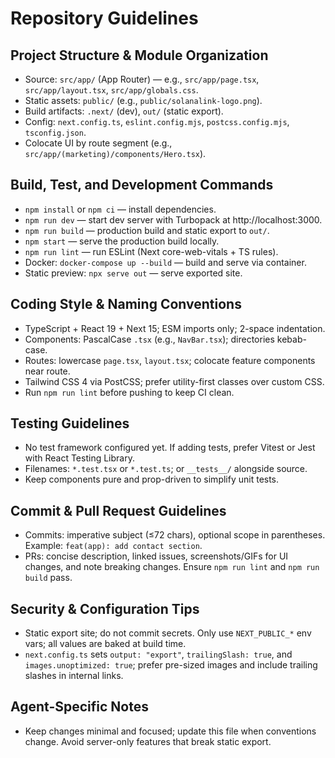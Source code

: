 # Repository Guidelines

## Project Structure & Module Organization
- Source: `src/app/` (App Router) — e.g., `src/app/page.tsx`, `src/app/layout.tsx`, `src/app/globals.css`.
- Static assets: `public/` (e.g., `public/solanalink-logo.png`).
- Build artifacts: `.next/` (dev), `out/` (static export).
- Config: `next.config.ts`, `eslint.config.mjs`, `postcss.config.mjs`, `tsconfig.json`.
- Colocate UI by route segment (e.g., `src/app/(marketing)/components/Hero.tsx`).

## Build, Test, and Development Commands
- `npm install` or `npm ci` — install dependencies.
- `npm run dev` — start dev server with Turbopack at http://localhost:3000.
- `npm run build` — production build and static export to `out/`.
- `npm start` — serve the production build locally.
- `npm run lint` — run ESLint (Next core-web-vitals + TS rules).
- Docker: `docker-compose up --build` — build and serve via container.
- Static preview: `npx serve out` — serve exported site.

## Coding Style & Naming Conventions
- TypeScript + React 19 + Next 15; ESM imports only; 2-space indentation.
- Components: PascalCase `.tsx` (e.g., `NavBar.tsx`); directories kebab-case.
- Routes: lowercase `page.tsx`, `layout.tsx`; colocate feature components near route.
- Tailwind CSS 4 via PostCSS; prefer utility-first classes over custom CSS.
- Run `npm run lint` before pushing to keep CI clean.

## Testing Guidelines
- No test framework configured yet. If adding tests, prefer Vitest or Jest with React Testing Library.
- Filenames: `*.test.tsx` or `*.test.ts`; or `__tests__/` alongside source.
- Keep components pure and prop-driven to simplify unit tests.

## Commit & Pull Request Guidelines
- Commits: imperative subject (≤72 chars), optional scope in parentheses.
  Example: `feat(app): add contact section`.
- PRs: concise description, linked issues, screenshots/GIFs for UI changes, and note breaking changes. Ensure `npm run lint` and `npm run build` pass.

## Security & Configuration Tips
- Static export site; do not commit secrets. Only use `NEXT_PUBLIC_*` env vars; all values are baked at build time.
- `next.config.ts` sets `output: "export"`, `trailingSlash: true`, and `images.unoptimized: true`; prefer pre-sized images and include trailing slashes in internal links.

## Agent-Specific Notes
- Keep changes minimal and focused; update this file when conventions change. Avoid server-only features that break static export.

